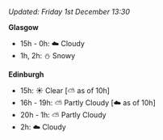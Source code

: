 *Updated: Friday 1st December 13:30*

**Glasgow**

* 15h - 0h: :cloud: Cloudy
* 1h, 2h: :snowman: Snowy

**Edinburgh**

* 15h: :sunny: Clear [:partly_sunny: as of 10h]
* 16h - 19h: :partly_sunny: Partly Cloudy [:cloud: as of 10h]
* 20h - 1h: :partly_sunny: Partly Cloudy
* 2h: :cloud: Cloudy
